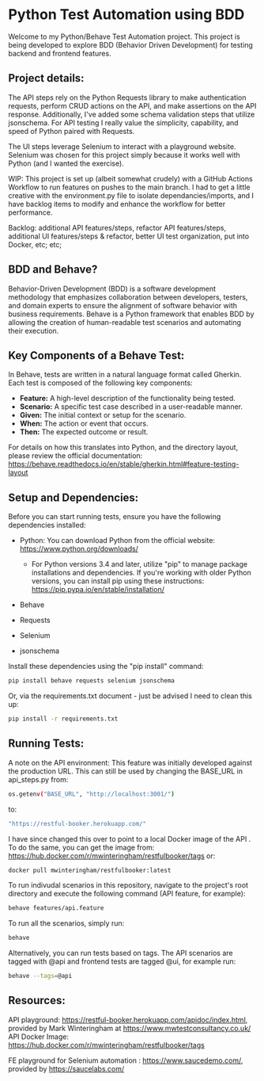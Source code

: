 # Python Test Automation using BDD

Welcome to my Python/Behave Test Automation project. This project is being developed to explore BDD (Behavior Driven Development) for testing backend and frontend features.

## Project details:

The API steps rely on the Python Requests library to make authentication requests, perform CRUD actions on the API, and make assertions on the API response. Additionally, I've added some schema validation steps that utilize jsonschema. For API testing I really value the simplicity, capability, and speed of Python paired with Requests.

The UI steps leverage Selenium to interact with a playground website. Selenium was chosen for this project simply because it works well with Python (and I wanted the exercise).

WIP: This project is set up (albeit somewhat crudely) with a GitHub Actions Workflow to run features on pushes to the main branch. I had to get a little creative with the environment.py file to isolate dependancies/imports, and I have backlog items to modify and enhance the workflow for better performance.

Backlog: additional API features/steps, refactor API features/steps, additional UI features/steps & refactor, better UI test organization, put into Docker, etc; etc;

## BDD and Behave?

Behavior-Driven Development (BDD) is a software development methodology that emphasizes collaboration between developers, testers, and domain experts to ensure the alignment of software behavior with business requirements. Behave is a Python framework that enables BDD by allowing the creation of human-readable test scenarios and automating their execution.

## Key Components of a Behave Test:

In Behave, tests are written in a natural language format called Gherkin. Each test is composed of the following key components:

- **Feature:** A high-level description of the functionality being tested.
- **Scenario:** A specific test case described in a user-readable manner.
- **Given:** The initial context or setup for the scenario.
- **When:** The action or event that occurs.
- **Then:** The expected outcome or result.

For details on how this translates into Python, and the directory layout, please review the official documentation: https://behave.readthedocs.io/en/stable/gherkin.html#feature-testing-layout

## Setup and Dependencies:

Before you can start running tests, ensure you have the following dependencies installed:

- Python: You can download Python from the official website: https://www.python.org/downloads/
  - For Python versions 3.4 and later, utilize "pip" to manage package installations and dependencies. If you're working with older Python versions, you can install pip using these instructions: https://pip.pypa.io/en/stable/installation/

- Behave
- Requests
- Selenium
- jsonschema

Install these dependencies using the "pip install" command:

```bash
pip install behave requests selenium jsonschema
```

Or, via the requirements.txt document - just be advised I need to clean this up:

```bash
pip install -r requirements.txt
```

## Running Tests:

A note on the API environment: This feature was initially developed against the production URL. This can still be used by changing the BASE_URL in api_steps.py from:

```bash
os.getenv("BASE_URL", "http://localhost:3001/")
```

to:

```bash
"https://restful-booker.herokuapp.com/"
```

I have since changed this over to point to a local Docker image of the API . To do the same, you can get the image from: https://hub.docker.com/r/mwinteringham/restfulbooker/tags or:

```bash
docker pull mwinteringham/restfulbooker:latest
```

To run indivudal scenarios in this repository, navigate to the project's root directory and execute the following command (API feature, for example):

```bash
behave features/api.feature
```

To run all the scenarios, simply run:
```bash
behave
```

Alternatively, you can run tests based on tags. The API scenarios are tagged with @api and frontend tests are tagged @ui, for example run:

```bash
behave --tags=@api
```

## Resources:

API playground: https://restful-booker.herokuapp.com/apidoc/index.html, provided by Mark Winteringham at https://www.mwtestconsultancy.co.uk/
API Docker Image: https://hub.docker.com/r/mwinteringham/restfulbooker/tags

FE playground for Selenium automation : https://www.saucedemo.com/, provided by https://saucelabs.com/
